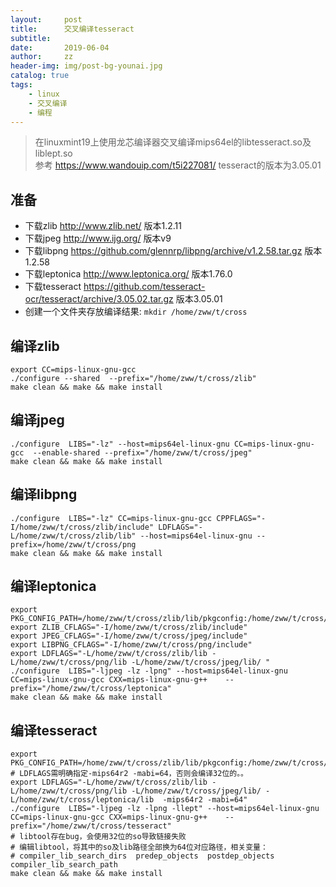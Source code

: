 ```yaml
---
layout:     post
title:      交叉编译tesseract
subtitle:   
date:       2019-06-04
author:     zz
header-img: img/post-bg-younai.jpg
catalog: true
tags:
    - linux
    - 交叉编译
    - 编程
---
```


> 在linuxmint19上使用龙芯编译器交叉编译mips64el的libtesseract.so及liblept.so  
> 参考 <https://www.wandouip.com/t5i227081/> 
> tesseract的版本为3.05.01

## 准备
* 下载zlib <http://www.zlib.net/> 版本1.2.11
* 下载jpeg <http://www.ijg.org/> 版本v9
* 下载libpng <https://github.com/glennrp/libpng/archive/v1.2.58.tar.gz> 版本1.2.58
* 下载leptonica <http://www.leptonica.org/> 版本1.76.0
* 下载tesseract <https://github.com/tesseract-ocr/tesseract/archive/3.05.02.tar.gz> 版本3.05.01
* 创建一个文件夹存放编译结果: `mkdir /home/zww/t/cross`

## 编译zlib
```
export CC=mips-linux-gnu-gcc
./configure --shared  --prefix="/home/zww/t/cross/zlib"
make clean && make && make install
```

## 编译jpeg
```
./configure  LIBS="-lz" --host=mips64el-linux-gnu CC=mips-linux-gnu-gcc  --enable-shared --prefix="/home/zww/t/cross/jpeg"
make clean && make && make install
```

## 编译libpng
```
./configure  LIBS="-lz" CC=mips-linux-gnu-gcc CPPFLAGS="-I/home/zww/t/cross/zlib/include" LDFLAGS="-L/home/zww/t/cross/zlib/lib" --host=mips64el-linux-gnu --prefix=/home/zww/t/cross/png
make clean && make && make install
```

## 编译leptonica
```
export PKG_CONFIG_PATH=/home/zww/t/cross/zlib/lib/pkgconfig:/home/zww/t/cross/png/lib/pkgconfig:/home/zww/t/cross/jpeg/lib/pkgconfig:$PKG_CONFIG_PATH
export ZLIB_CFLAGS="-I/home/zww/t/cross/zlib/include"
export JPEG_CFLAGS="-I/home/zww/t/cross/jpeg/include"
export LIBPNG_CFLAGS="-I/home/zww/t/cross/png/include"
export LDFLAGS="-L/home/zww/t/cross/zlib/lib -L/home/zww/t/cross/png/lib -L/home/zww/t/cross/jpeg/lib/ "
./configure  LIBS="-ljpeg -lz -lpng" --host=mips64el-linux-gnu CC=mips-linux-gnu-gcc CXX=mips-linux-gnu-g++    --prefix="/home/zww/t/cross/leptonica"
make clean && make && make install
```

## 编译tesseract
```
export PKG_CONFIG_PATH=/home/zww/t/cross/zlib/lib/pkgconfig:/home/zww/t/cross/png/lib/pkgconfig:/home/zww/t/cross/jpeg/lib/pkgconfig:/home/zww/t/cross/leptonica/lib/pkgconfig
# LDFLAGS需明确指定-mips64r2 -mabi=64，否则会编译32位的。。
export LDFLAGS="-L/home/zww/t/cross/zlib/lib -L/home/zww/t/cross/png/lib -L/home/zww/t/cross/jpeg/lib/ -L/home/zww/t/cross/leptonica/lib  -mips64r2 -mabi=64"
./configure  LIBS="-ljpeg -lz -lpng -llept" --host=mips64el-linux-gnu CC=mips-linux-gnu-gcc CXX=mips-linux-gnu-g++    --prefix="/home/zww/t/cross/tesseract"
# libtool存在bug，会使用32位的so导致链接失败
# 编辑libtool，将其中的so及lib路径全部换为64位对应路径，相关变量：
# compiler_lib_search_dirs  predep_objects  postdep_objects  compiler_lib_search_path
make clean && make && make install
```


